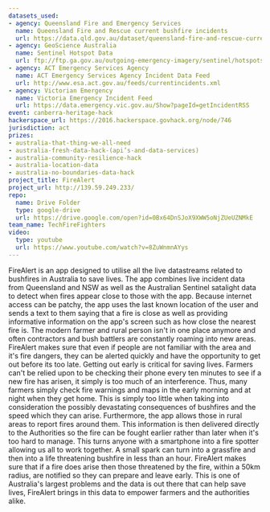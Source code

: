 ```yaml
---
datasets_used:
- agency: Queensland Fire and Emergency Services
  name: Queensland Fire and Rescue current bushfire incidents
  url: https://data.qld.gov.au/dataset/queensland-fire-and-rescue-current-bushfire-incidents
- agency: GeoScience Australia
  name: Sentinel Hotspot Data
  url: ftp://ftp.ga.gov.au/outgoing-emergency-imagery/sentinel/hotspots/
- agency: ACT Emergency Services Agency
  name: ACT Emergency Services Agency Incident Data Feed
  url: http://www.esa.act.gov.au/feeds/currentincidents.xml
- agency: Victorian Emergency
  name: Victoria Emergency Incident Feed
  url: https://data.emergency.vic.gov.au/Show?pageId=getIncidentRSS
event: canberra-heritage-hack
hackerspace_url: https://2016.hackerspace.govhack.org/node/746
jurisdiction: act
prizes:
- australia-that-thing-we-all-need
- australia-fresh-data-hack-(api’s-and-data-services)
- australia-community-resilience-hack
- australia-location-data
- australia-no-boundaries-data-hack
project_title: FireAlert
project_url: http://139.59.249.233/
repo:
  name: Drive Folder
  type: google-drive
  url: https://drive.google.com/open?id=0Bx64DnSJoX9XWW5oNjZUeUZNMkE
team_name: TechFireFighters
video:
  type: youtube
  url: https://www.youtube.com/watch?v=8ZuWnmnAYys
---
```


FireAlert is an app designed to utilise all the live datastreams related to bushfires in Australia to save lives.
The app combines live incident data from Queensland and NSW as well as the Australian Sentinel satalight data to detect when fires appear close to those with the app. Because internet access can be patchy, the app uses the last known location of the user and sends a text to them saying that a fire is close as well as providing informative information on the app's screen such as how close the nearest fire is.
The modern farmer and rural person isn't in one place anymore and often contractors and bush battlers are constantly roaming into new areas. FireAlert makes sure that even if people are not familiar with the area and it's fire dangers, they can be alerted quickly and have the opportunity to get out before its too late.
Getting out early is critical for saving lives.
Farmers can't be relied upon to be checking their phone every ten minutes to see if a new fire has arisen, it simply is too much of an interference. Thus, many farmers simply check fire warnings and maps in the early morning and at night when they get home. This is simply too little when taking into consideration the possibly devastating consequences of bushfires and the speed which they can arise.
Furthermore, the app allows those in rural areas to report fires around them. This information is then delivered directly to the Authorities so the fire can be fought earlier rather than later when it's too hard to manage. This turns anyone with a smartphone into a fire spotter allowing us all to work together.
A small spark can turn into a grassfire and then into a life threatening bushfire in less than an hour. FireAlert makes sure that if a fire does arise then those threatened by the fire, within a 50km radius, are notified so they can prepare and leave early.
This is one of Australia's largest problems and the data is out there that can help save lives, FireAlert brings in this data to empower farmers and the authorities alike.